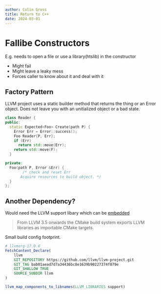 ```yaml
---
author: Colin Gross
title: Return to C++
date: 2024-03-01
---
```


# Fallibe Constructors
E.g. needs to open a file or use a library(htslib) in the constructor

  - Might fail
  - Might leave a leaky mess
  - Forces caller to know about it and deal with it

## Factory Pattern
LLVM project uses a static builder method that returns the thing or an Error object.
Does not leave you with an unitialized object or a bad state.

```c++
class Reader {
public:
  static Expected<Foo> Create(path P) {
    Error Err = Error::success();
    Foo Reader{P, Err};
    if (Err)
      return std::move(Err);
    return std::move(F);
  }

private:
  Foo(path P, Error &Err) {
		/* check and reset Err
       Acquire resources to build object. */
  }
};
```

## Another Dependency?
Would need the LLVM support libary which can be [embedded](https://llvm.org/docs/CMake.html#embedding-llvm-in-your-project)

> From LLVM 3.5 onwards the CMake build system exports LLVM libraries as importable CMake targets. 

Small build config footprint. 

```cmake
# llvmorg-17.0.6
FetchContent_Declare(
    llvm
    GIT_REPOSITORY https://github.com/llvm/llvm-project.git
    GIT_TAG bab01aead7d7a34436bc8e1639b90227374f079e 
    GIT_SHALLOW TRUE
    SOURCE_SUBDIR llvm
)

llvm_map_components_to_libnames(LLVM_LIBRARIES support)
```
